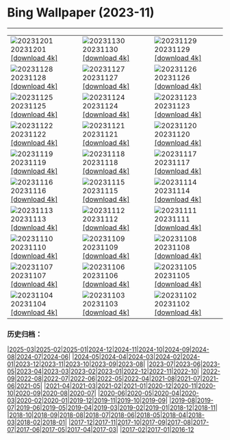 # Bing Wallpaper (2023-11)
**************

<table><tr><td><img src="https://www.bing.com/th?id=OHR.IcebergAntarctica_ZH-CN2053356825_1920x1080.jpg" alt="20231201"> 20231201 <a href="https://www.bing.com/th?id=OHR.IcebergAntarctica_ZH-CN2053356825_UHD.jpg">[download 4k]</a></td><td><img src="https://www.bing.com/th?id=OHR.TrotternishStorr_ZH-CN2508882441_1920x1080.jpg" alt="20231130"> 20231130 <a href="https://www.bing.com/th?id=OHR.TrotternishStorr_ZH-CN2508882441_UHD.jpg">[download 4k]</a></td><td><img src="https://www.bing.com/th?id=OHR.SchwerinerSchloss_ZH-CN2390476345_1920x1080.jpg" alt="20231129"> 20231129 <a href="https://www.bing.com/th?id=OHR.SchwerinerSchloss_ZH-CN2390476345_UHD.jpg">[download 4k]</a></td></tr><tr><td><img src="https://www.bing.com/th?id=OHR.AssiniboineProvincialPark_ZH-CN2270275151_1920x1080.jpg" alt="20231128"> 20231128 <a href="https://www.bing.com/th?id=OHR.AssiniboineProvincialPark_ZH-CN2270275151_UHD.jpg">[download 4k]</a></td><td><img src="https://www.bing.com/th?id=OHR.RioNegro_ZH-CN2121977810_1920x1080.jpg" alt="20231127"> 20231127 <a href="https://www.bing.com/th?id=OHR.RioNegro_ZH-CN2121977810_UHD.jpg">[download 4k]</a></td><td><img src="https://www.bing.com/th?id=OHR.BradgateFallow_ZH-CN1852334581_1920x1080.jpg" alt="20231126"> 20231126 <a href="https://www.bing.com/th?id=OHR.BradgateFallow_ZH-CN1852334581_UHD.jpg">[download 4k]</a></td></tr><tr><td><img src="https://www.bing.com/th?id=OHR.TajoRiver_ZH-CN1752559204_1920x1080.jpg" alt="20231125"> 20231125 <a href="https://www.bing.com/th?id=OHR.TajoRiver_ZH-CN1752559204_UHD.jpg">[download 4k]</a></td><td><img src="https://www.bing.com/th?id=OHR.HallofMosses_ZH-CN1565129809_1920x1080.jpg" alt="20231124"> 20231124 <a href="https://www.bing.com/th?id=OHR.HallofMosses_ZH-CN1565129809_UHD.jpg">[download 4k]</a></td><td><img src="https://www.bing.com/th?id=OHR.TeideNational_ZH-CN1367200520_1920x1080.jpg" alt="20231123"> 20231123 <a href="https://www.bing.com/th?id=OHR.TeideNational_ZH-CN1367200520_UHD.jpg">[download 4k]</a></td></tr><tr><td><img src="https://www.bing.com/th?id=OHR.SnakeRiverTeton_ZH-CN1213535303_1920x1080.jpg" alt="20231122"> 20231122 <a href="https://www.bing.com/th?id=OHR.SnakeRiverTeton_ZH-CN1213535303_UHD.jpg">[download 4k]</a></td><td><img src="https://www.bing.com/th?id=OHR.HelloSeal_ZH-CN1064568368_1920x1080.jpg" alt="20231121"> 20231121 <a href="https://www.bing.com/th?id=OHR.HelloSeal_ZH-CN1064568368_UHD.jpg">[download 4k]</a></td><td><img src="https://www.bing.com/th?id=OHR.CastleCoch_ZH-CN0917284602_1920x1080.jpg" alt="20231120"> 20231120 <a href="https://www.bing.com/th?id=OHR.CastleCoch_ZH-CN0917284602_UHD.jpg">[download 4k]</a></td></tr><tr><td><img src="https://www.bing.com/th?id=OHR.FrozenBog_ZH-CN0712859386_1920x1080.jpg" alt="20231119"> 20231119 <a href="https://www.bing.com/th?id=OHR.FrozenBog_ZH-CN0712859386_UHD.jpg">[download 4k]</a></td><td><img src="https://www.bing.com/th?id=OHR.MilsePolarBear_ZH-CN0567475122_1920x1080.jpg" alt="20231118"> 20231118 <a href="https://www.bing.com/th?id=OHR.MilsePolarBear_ZH-CN0567475122_UHD.jpg">[download 4k]</a></td><td><img src="https://www.bing.com/th?id=OHR.BadRiver_ZH-CN0416550169_1920x1080.jpg" alt="20231117"> 20231117 <a href="https://www.bing.com/th?id=OHR.BadRiver_ZH-CN0416550169_UHD.jpg">[download 4k]</a></td></tr><tr><td><img src="https://www.bing.com/th?id=OHR.AthensAcropolis_ZH-CN9942357439_1920x1080.jpg" alt="20231116"> 20231116 <a href="https://www.bing.com/th?id=OHR.AthensAcropolis_ZH-CN9942357439_UHD.jpg">[download 4k]</a></td><td><img src="https://www.bing.com/th?id=OHR.SarekSweden_ZH-CN9728518595_1920x1080.jpg" alt="20231115"> 20231115 <a href="https://www.bing.com/th?id=OHR.SarekSweden_ZH-CN9728518595_UHD.jpg">[download 4k]</a></td><td><img src="https://www.bing.com/th?id=OHR.RussellLupines_ZH-CN8552113285_1920x1080.jpg" alt="20231114"> 20231114 <a href="https://www.bing.com/th?id=OHR.RussellLupines_ZH-CN8552113285_UHD.jpg">[download 4k]</a></td></tr><tr><td><img src="https://www.bing.com/th?id=OHR.OliveOrchard_ZH-CN8198989130_1920x1080.jpg" alt="20231113"> 20231113 <a href="https://www.bing.com/th?id=OHR.OliveOrchard_ZH-CN8198989130_UHD.jpg">[download 4k]</a></td><td><img src="https://www.bing.com/th?id=OHR.MallarDucks_ZH-CN7422818269_1920x1080.jpg" alt="20231112"> 20231112 <a href="https://www.bing.com/th?id=OHR.MallarDucks_ZH-CN7422818269_UHD.jpg">[download 4k]</a></td><td><img src="https://www.bing.com/th?id=OHR.ValDiFunes_ZH-CN2080915930_1920x1080.jpg" alt="20231111"> 20231111 <a href="https://www.bing.com/th?id=OHR.ValDiFunes_ZH-CN2080915930_UHD.jpg">[download 4k]</a></td></tr><tr><td><img src="https://www.bing.com/th?id=OHR.BadlandsSunrise_ZH-CN5906162228_1920x1080.jpg" alt="20231110"> 20231110 <a href="https://www.bing.com/th?id=OHR.BadlandsSunrise_ZH-CN5906162228_UHD.jpg">[download 4k]</a></td><td><img src="https://www.bing.com/th?id=OHR.NorwayBirch_ZH-CN5482311438_1920x1080.jpg" alt="20231109"> 20231109 <a href="https://www.bing.com/th?id=OHR.NorwayBirch_ZH-CN5482311438_UHD.jpg">[download 4k]</a></td><td><img src="https://www.bing.com/th?id=OHR.LiDong2023_ZH-CN5089092069_1920x1080.jpg" alt="20231108"> 20231108 <a href="https://www.bing.com/th?id=OHR.LiDong2023_ZH-CN5089092069_UHD.jpg">[download 4k]</a></td></tr><tr><td><img src="https://www.bing.com/th?id=OHR.KirkilaiTower_ZH-CN4058404632_1920x1080.jpg" alt="20231107"> 20231107 <a href="https://www.bing.com/th?id=OHR.KirkilaiTower_ZH-CN4058404632_UHD.jpg">[download 4k]</a></td><td><img src="https://www.bing.com/th?id=OHR.LagoPehoe_ZH-CN3367356273_1920x1080.jpg" alt="20231106"> 20231106 <a href="https://www.bing.com/th?id=OHR.LagoPehoe_ZH-CN3367356273_UHD.jpg">[download 4k]</a></td><td><img src="https://www.bing.com/th?id=OHR.SilencioSpain_ZH-CN2955614478_1920x1080.jpg" alt="20231105"> 20231105 <a href="https://www.bing.com/th?id=OHR.SilencioSpain_ZH-CN2955614478_UHD.jpg">[download 4k]</a></td></tr><tr><td><img src="https://www.bing.com/th?id=OHR.BisonSnow_ZH-CN2483472629_1920x1080.jpg" alt="20231104"> 20231104 <a href="https://www.bing.com/th?id=OHR.BisonSnow_ZH-CN2483472629_UHD.jpg">[download 4k]</a></td><td><img src="https://www.bing.com/th?id=OHR.SeaNettles_ZH-CN1735729435_1920x1080.jpg" alt="20231103"> 20231103 <a href="https://www.bing.com/th?id=OHR.SeaNettles_ZH-CN1735729435_UHD.jpg">[download 4k]</a></td><td><img src="https://www.bing.com/th?id=OHR.DeathValleySalt_ZH-CN8438207719_1920x1080.jpg" alt="20231102"> 20231102 <a href="https://www.bing.com/th?id=OHR.DeathValleySalt_ZH-CN8438207719_UHD.jpg">[download 4k]</a></td></tr></table>

### 历史归档：

|[2025-03](/../2025-03/2025-03.md)|[2025-02](/../2025-02/2025-02.md)|[2025-01](/../2025-01/2025-01.md)|[2024-12](/../2024-12/2024-12.md)|[2024-11](/../2024-11/2024-11.md)|[2024-10](/../2024-10/2024-10.md)|[2024-09](/../2024-09/2024-09.md)|[2024-08](/../2024-08/2024-08.md)|[2024-07](/../2024-07/2024-07.md)|[2024-06](/../2024-06/2024-06.md)|
|[2024-05](/../2024-05/2024-05.md)|[2024-04](/../2024-04/2024-04.md)|[2024-03](/../2024-03/2024-03.md)|[2024-02](/../2024-02/2024-02.md)|[2024-01](/../2024-01/2024-01.md)|[2023-12](/../2023-12/2023-12.md)|[2023-11](/2023-11.md)|[2023-10](/../2023-10/2023-10.md)|[2023-09](/../2023-09/2023-09.md)|[2023-08](/../2023-08/2023-08.md)|
|[2023-07](/../2023-07/2023-07.md)|[2023-06](/../2023-06/2023-06.md)|[2023-05](/../2023-05/2023-05.md)|[2023-04](/../2023-04/2023-04.md)|[2023-03](/../2023-03/2023-03.md)|[2023-02](/../2023-02/2023-02.md)|[2023-01](/../2023-01/2023-01.md)|[2022-12](/../2022-12/2022-12.md)|[2022-11](/../2022-11/2022-11.md)|[2022-10](/../2022-10/2022-10.md)|
|[2022-09](/../2022-09/2022-09.md)|[2022-08](/../2022-08/2022-08.md)|[2022-07](/../2022-07/2022-07.md)|[2022-06](/../2022-06/2022-06.md)|[2022-05](/../2022-05/2022-05.md)|[2022-04](/../2022-04/2022-04.md)|[2021-08](/../2021-08/2021-08.md)|[2021-07](/../2021-07/2021-07.md)|[2021-06](/../2021-06/2021-06.md)|[2021-05](/../2021-05/2021-05.md)|
|[2021-04](/../2021-04/2021-04.md)|[2021-03](/../2021-03/2021-03.md)|[2021-02](/../2021-02/2021-02.md)|[2021-01](/../2021-01/2021-01.md)|[2020-12](/../2020-12/2020-12.md)|[2020-11](/../2020-11/2020-11.md)|[2020-10](/../2020-10/2020-10.md)|[2020-09](/../2020-09/2020-09.md)|[2020-08](/../2020-08/2020-08.md)|[2020-07](/../2020-07/2020-07.md)|
|[2020-06](/../2020-06/2020-06.md)|[2020-05](/../2020-05/2020-05.md)|[2020-04](/../2020-04/2020-04.md)|[2020-03](/../2020-03/2020-03.md)|[2020-02](/../2020-02/2020-02.md)|[2020-01](/../2020-01/2020-01.md)|[2019-12](/../2019-12/2019-12.md)|[2019-11](/../2019-11/2019-11.md)|[2019-10](/../2019-10/2019-10.md)|[2019-09](/../2019-09/2019-09.md)|
|[2019-08](/../2019-08/2019-08.md)|[2019-07](/../2019-07/2019-07.md)|[2019-06](/../2019-06/2019-06.md)|[2019-05](/../2019-05/2019-05.md)|[2019-04](/../2019-04/2019-04.md)|[2019-03](/../2019-03/2019-03.md)|[2019-02](/../2019-02/2019-02.md)|[2019-01](/../2019-01/2019-01.md)|[2018-12](/../2018-12/2018-12.md)|[2018-11](/../2018-11/2018-11.md)|
|[2018-10](/../2018-10/2018-10.md)|[2018-09](/../2018-09/2018-09.md)|[2018-08](/../2018-08/2018-08.md)|[2018-07](/../2018-07/2018-07.md)|[2018-06](/../2018-06/2018-06.md)|[2018-05](/../2018-05/2018-05.md)|[2018-04](/../2018-04/2018-04.md)|[2018-03](/../2018-03/2018-03.md)|[2018-02](/../2018-02/2018-02.md)|[2018-01](/../2018-01/2018-01.md)|
|[2017-12](/../2017-12/2017-12.md)|[2017-11](/../2017-11/2017-11.md)|[2017-10](/../2017-10/2017-10.md)|[2017-09](/../2017-09/2017-09.md)|[2017-08](/../2017-08/2017-08.md)|[2017-07](/../2017-07/2017-07.md)|[2017-06](/../2017-06/2017-06.md)|[2017-05](/../2017-05/2017-05.md)|[2017-04](/../2017-04/2017-04.md)|[2017-03](/../2017-03/2017-03.md)|
|[2017-02](/../2017-02/2017-02.md)|[2017-01](/../2017-01/2017-01.md)|[2016-12](/../2016-12/2016-12.md)